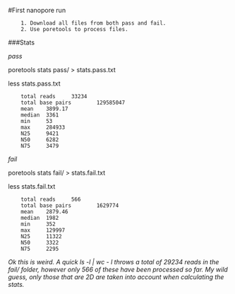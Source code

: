 #First nanopore run

        1. Download all files from both pass and fail.
        2. Use poretools to process files.

###Stats

*pass*

poretools stats pass/ > stats.pass.txt 

less stats.pass.txt


        total reads     33234
        total base pairs        129585047
        mean    3899.17
        median  3361
        min     53
        max     284933
        N25     9421
        N50     6282
        N75     3479

*fail*

poretools stats fail/ > stats.fail.txt

less stats.fail.txt

        
        total reads     566
        total base pairs        1629774
        mean    2879.46
        median  1982
        min     352
        max     129997
        N25     11322
        N50     3322
        N75     2295

   *Ok this is weird. A quick ls -l | wc - l throws a total of 29234 reads in the fail/ folder, however only 566 of these*
   *have been processed so far. My wild guess, only those that are 2D are taken into account when calculating the stats.*
